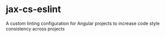 # jax-cs-eslint
A custom linting configuration for Angular projects to increase code style consistency across projects

